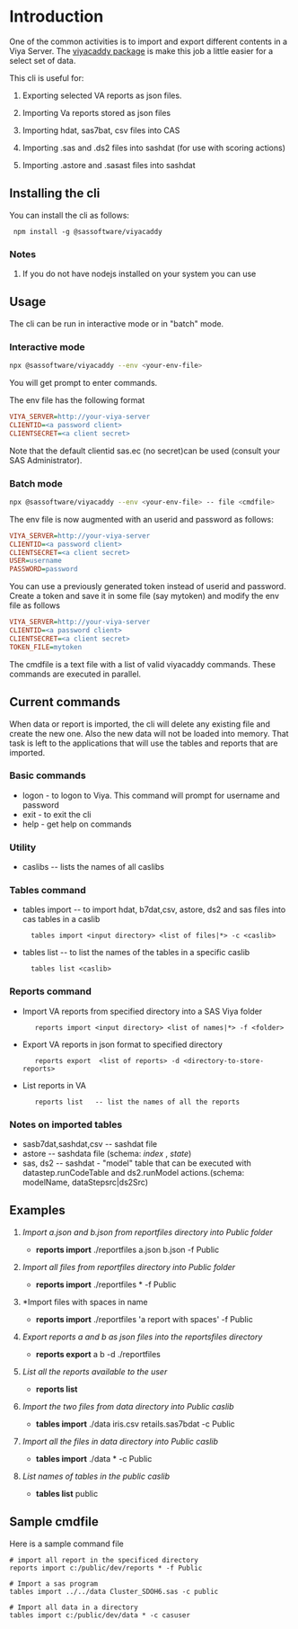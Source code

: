 
# Introduction

One of the common activities is to import and export different contents in a Viya Server. The [viyacaddy package](https://github.com/sassoftware/restaf/tree/gen2/packages/viyacaddy) is make this job a little easier for a select set of data.

This cli is useful for:

1. Exporting selected VA reports as json files.

2. Importing Va reports stored as json files

3. Importing hdat, sas7bat, csv files into CAS

4. Importing .sas and .ds2 files into sashdat (for use with scoring actions)

5. Importing .astore and .sasast files into sashdat

## Installing the cli

You can install the cli as follows:

     npm install -g @sassoftware/viyacaddy

### Notes

1. If you do not have nodejs installed on your system you can use  

## Usage

The cli can be run in interactive mode or in "batch" mode.

### Interactive mode

```sh
npx @sassoftware/viyacaddy --env <your-env-file>
```

You will get prompt to enter commands.

The env file has the following format

```ini
VIYA_SERVER=http://your-viya-server
CLIENTID=<a password client>
CLIENTSECRET=<a client secret>
```

Note that the default clientid sas.ec (no secret)can be used (consult your SAS Administrator).

### Batch mode

```sh
npx @sassoftware/viyacaddy --env <your-env-file> -- file <cmdfile>
```

The env file is now augmented with an userid and password as follows:

```ini
VIYA_SERVER=http://your-viya-server
CLIENTID=<a password client>
CLIENTSECRET=<a client secret>
USER=username
PASSWORD=password
```

You can use a previously generated token instead of userid and password. Create a token and save it in some file (say mytoken) and modify the env file as follows

```ini
VIYA_SERVER=http://your-viya-server
CLIENTID=<a password client>
CLIENTSECRET=<a client secret>
TOKEN_FILE=mytoken
```

The cmdfile is a text file with a list of valid viyacaddy commands. These commands are executed in parallel.

## Current commands

When data or report is imported, the cli will delete any existing file and create the new one.
Also the new data will not be loaded into memory. That task is left to the applications that will use the tables and reports that are imported.

### Basic commands

- logon - to logon to Viya. This command will prompt for username and password
- exit  - to exit the cli
- help  - get help on commands

### Utility

- caslibs  -- lists the names of all caslibs

### Tables command

- tables import   -- to import hdat, b7dat,csv, astore, ds2 and sas files into cas tables in a caslib

        tables import <input directory> <list of files|*> -c <caslib>

- tables list -- to list the names of the tables in a specific caslib

        tables list <caslib>

### Reports command

- Import VA reports from specified directory into a SAS Viya folder

         reports import <input directory> <list of names|*> -f <folder>

- Export VA reports in json format to specified directory

         reports export  <list of reports> -d <directory-to-store-reports>

- List reports in VA

         reports list   -- list the names of all the reports

### Notes on imported tables

- sasb7dat,sashdat,csv -- sashdat file
- astore -- sashdata file (schema: _index_ , _state_)
- sas, ds2 -- sashdat - "model" table that can be executed with datastep.runCodeTable and ds2.runModel actions.(schema: modelName, dataStepsrc|ds2Src)

## Examples

1. *Import a.json and b.json from reportfiles directory into Public folder*  
    - **reports import** ./reportfiles a.json b.json -f Public 

2. *Import all files from reportfiles directory into Public folder*
    - **reports import** ./reportfiles * -f Public 

3. *Import files with spaces in name
    - **reports import** ./reportfiles 'a report with spaces'  -f Public

4. *Export reports a and b as json files into the reportsfiles directory*
    - **reports export** a b -d ./reportfiles

5. *List all the reports available to the user*
    - **reports list**

6. *Import the two files from data directory into Public caslib*
    - **tables import**  ./data  iris.csv retails.sas7bdat -c Public

7. *Import all the files in data directory into Public caslib*
    - **tables import**  ./data  *  -c Public

8. *List names of tables in the public caslib*
    - **tables list** public 

## Sample cmdfile

Here is a sample command file

    # import all report in the specificed directory
    reports import c:/public/dev/reports * -f Public

    # Import a sas program
    tables import ../../data Cluster_SDOH6.sas -c public

    # Import all data in a directory
    tables import c:/public/dev/data * -c casuser

